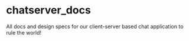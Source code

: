# chatserver_docs
All docs and design specs for our client-server based chat application to rule the world!
